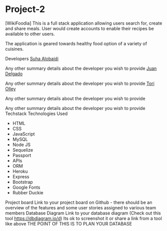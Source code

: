 # Project-2
[WikiFoodia]
This is a full stack application allowing users search for, create and share meals. User would create accounts to enable their recipes be available to other users.

The application is geared towards healthy food option of a variety of cuisines.

Developers
[Suha Alobaidi](https://github.com/Suha19)
<!-- Role -->
Any other summary details about the developer you wish to provide
[Juan Delgado](https://github.com/sebasdelgado24)
<!-- Role -->
Any other summary details about the developer you wish to provide
[Tori Olley](https://github.com/ToriFortune)
<!-- Role -->
Any other summary details about the developer you wish to provide


Any other summary details about the developer you wish to provide
Techstack
Technologies Used
- HTML
- CSS
- JavaScript
- MySQL
- Node JS
- Sequelize
- Passport
- APIs
- ORM
- Heroku
- Express
- Bootstrap
- Google Fonts
- Rubber Duckie 


Project board
Link to your project board on Github - there should be an overview of the features and some user stories assigned to various team members
Database Diagram
Link to your database diagram (Check out this tool https://dbdiagram.io/d)
Its ok to screenshot it or share a link from a tool like above
THE POINT OF THIS IS TO PLAN YOUR DATABASE

<!-- 
Name of App is WikiFoodia
- An app which takes some user input, CRUD ( users can add ingredients and create recipes out of added ingredients)
- user can search for recipes based on column opitons
- columns would include name of meal, description, ingredients, prep time, caloric content, number of servings,cooking instruction, images of meal,
- flavors of the week will be included in the index page in a card
- Animate some data on the front end? Maybe use apis to pull in some recipes.
- User table to give CRUD security
- Search table to enable search for meals by column
- one table for recipes(B, L, D, Des) and one column for recipe type. Could have a user recipe table to show which user owns inputed recipe, recipe type table could be a look up table with two colums; id and recipe type.
- users would answer security question
- ingredient list could be an array joined with a splitter which creates a string to be stored in the database
- description would be plain text

 -->
